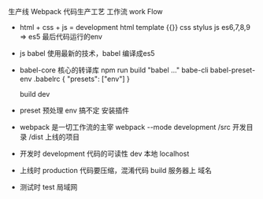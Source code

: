 生产线 Webpack 代码生产工艺 工作流 work Flow

- html + css + js = development
  html template {{}}
  css stylus
  js es6,7,8,9 => es5
最后代码运行的env

- js 
  babel
  使用最新的技术，babel 编译成es5

- babel-core 核心的转译库
  npm run build "babel ..."
  babe-cli
  babel-preset-env .babelrc
  {
    "presets": ["env"]
  }

  build
  dev

- preset 预处理
  env 搞不定 安装插件

- webpack 是一切工作流的主宰
  webpack --mode development
  /src 开发目录 
  /dist 上线的项目

- 开发时 development 代码的可读性 dev 本地 localhost
- 上线时 production 代码要压缩，混淆代码 build 服务器上 域名
- 测试时 test 局域网